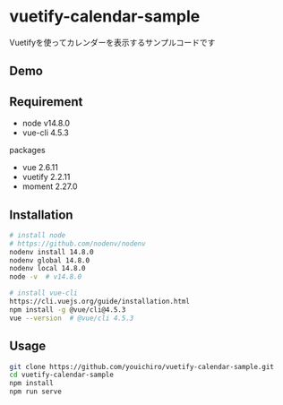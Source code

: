 # vuetify-calendar-sample
Vuetifyを使ってカレンダーを表示するサンプルコードです

## Demo

## Requirement

- node v14.8.0
- vue-cli 4.5.3

packages

- vue 2.6.11
- vuetify 2.2.11
- moment 2.27.0

## Installation

```bash
# install node
# https://github.com/nodenv/nodenv
nodenv install 14.8.0
nodenv global 14.8.0
nodenv local 14.8.0
node -v  # v14.8.0

# install vue-cli
https://cli.vuejs.org/guide/installation.html
npm install -g @vue/cli@4.5.3
vue --version  # @vue/cli 4.5.3
```

## Usage

```bash
git clone https://github.com/youichiro/vuetify-calendar-sample.git
cd vuetify-calendar-sample
npm install
npm run serve
```
